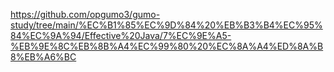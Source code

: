 https://github.com/opgumo3/gumo-study/tree/main/%EC%B1%85%EC%9D%84%20%EB%B3%B4%EC%95%84%EC%9A%94/Effective%20Java/7%EC%9E%A5-%EB%9E%8C%EB%8B%A4%EC%99%80%20%EC%8A%A4%ED%8A%B8%EB%A6%BC
